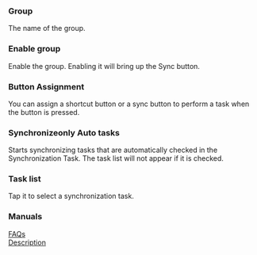 ### Group  
The name of the group.  

### Enable group  

Enable the group. Enabling it will bring up the Sync button.  

### Button Assignment  
You can assign a shortcut button or a sync button to perform a task when the button is pressed.  

### Synchronizeonly Auto tasks  
Starts synchronizing tasks that are automatically checked in the Synchronization Task. The task list will not appear if it is checked.  

### Task list  
Tap it to select a synchronization task.  

### Manuals  
[FAQs](https://sentaroh.github.io/Documents/SMBSync3/SMBSync3_FAQ_EN.htm)  
[Description](https://sentaroh.github.io/Documents/SMBSync3/SMBSync3_Desc_EN.htm)  
